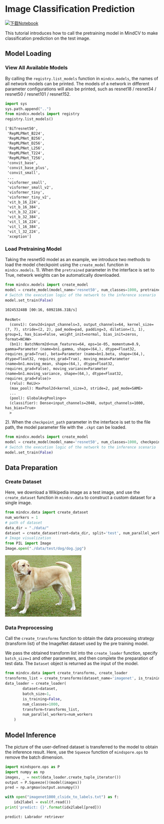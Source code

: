 # Image Classification Prediction

[![下载Notebook](https://mindspore-website.obs.cn-north-4.myhuaweicloud.com/website-images/r1.8/resource/_static/logo_notebook.png)](https://download.mindspore.cn/toolkits/mindcv/tutorials/inference.ipynb)&emsp;

This tutorial introduces how to call the pretraining model in MindCV to make classification prediction on the test image.

## Model Loading

### View All Available Models

By calling the `registry.list_models` function in `mindcv.models`, the names of all network models can be printed. The models of a network in different parameter configurations will also be printed, such as resnet18 / resnet34 / resnet50 / resnet101 / resnet152.


```python
import sys
sys.path.append("..")
from mindcv.models import registry
registry.list_models()
```




    ['BiTresnet50',
     'RepMLPNet_B224',
     'RepMLPNet_B256',
     'RepMLPNet_D256',
     'RepMLPNet_L256',
     'RepMLPNet_T224',
     'RepMLPNet_T256',
     'convit_base',
     'convit_base_plus',
     'convit_small',
     ...
     'visformer_small',
     'visformer_small_v2',
     'visformer_tiny',
     'visformer_tiny_v2',
     'vit_b_16_224',
     'vit_b_16_384',
     'vit_b_32_224',
     'vit_b_32_384',
     'vit_l_16_224',
     'vit_l_16_384',
     'vit_l_32_224',
     'xception']



### Load Pretraining Model

Taking the resnet50 model as an example, we introduce two methods to load the model checkpoint using the `create_model` function in `mindcv.models`. 1). When the `pretrained` parameter in the interface is set to True, network weights can be automatically downloaded.


```python
from mindcv.models import create_model
model = create_model(model_name='resnet50', num_classes=1000, pretrained=True)
# Switch the execution logic of the network to the inference scenario
model.set_train(False)
```
    102453248B [00:16, 6092186.31B/s]                                                                                      
    
    ResNet<
      (conv1): Conv2d<input_channels=3, output_channels=64, kernel_size=(7, 7), stride=(2, 2), pad_mode=pad, padding=3, dilation=(1, 1), group=1, has_bias=False, weight_init=normal, bias_init=zeros, format=NCHW>
      (bn1): BatchNorm2d<num_features=64, eps=1e-05, momentum=0.9, gamma=Parameter (name=bn1.gamma, shape=(64,), dtype=Float32, requires_grad=True), beta=Parameter (name=bn1.beta, shape=(64,), dtype=Float32, requires_grad=True), moving_mean=Parameter (name=bn1.moving_mean, shape=(64,), dtype=Float32, requires_grad=False), moving_variance=Parameter (name=bn1.moving_variance, shape=(64,), dtype=Float32, requires_grad=False)>
      (relu): ReLU<>
      (max_pool): MaxPool2d<kernel_size=3, stride=2, pad_mode=SAME>
      ...
      (pool): GlobalAvgPooling<>
      (classifier): Dense<input_channels=2048, output_channels=1000, has_bias=True>
      >



2). When the `checkpoint_path` parameter in the interface is set to the file path, the model parameter file with the `.ckpt` can be loaded.


```python
from mindcv.models import create_model
model = create_model(model_name='resnet50', num_classes=1000, checkpoint_path='./resnet50_224.ckpt')
# Switch the execution logic of the network to the inference scenario
model.set_train(False)
```


## Data Preparation

### Create Dataset

Here, we download a Wikipedia image as a test image, and use the `create_dataset` function in `mindcv.data` to construct a custom dataset for a single image.


```python
from mindcv.data import create_dataset
num_workers = 1
# path of dataset
data_dir = "./data/"
dataset = create_dataset(root=data_dir, split='test', num_parallel_workers=num_workers)
# Image visualization
from PIL import Image
Image.open("./data/test/dog/dog.jpg")
```

![png](output_8_0.png)


### Data Preprocessing

Call the `create_transforms` function to obtain the data processing strategy (transform list) of the ImageNet dataset used by the pre training model.

We pass the obtained transform list into the `create_loader` function, specify `batch_size=1` and other parameters, and then complete the preparation of test data. The `Dataset` object is returned as the input of the model.


```python
from mindcv.data import create_transforms, create_loader
transforms_list = create_transforms(dataset_name='imagenet', is_training=False)
data_loader = create_loader(
        dataset=dataset,
        batch_size=1,
        is_training=False,
        num_classes=1000,
        transform=transforms_list,
        num_parallel_workers=num_workers
    )
```

## Model Inference
The picture of the user-defined dataset is transferred to the model to obtain the inference result. Here, use the `Squeeze` function of `mindspore.ops` to remove the batch dimension.



```python
import mindspore.ops as P
import numpy as np
images, _ = next(data_loader.create_tuple_iterator())
output = P.Squeeze()(model(images))
pred = np.argmax(output.asnumpy())
```


```python
with open("imagenet1000_clsidx_to_labels.txt") as f:
    idx2label = eval(f.read())
print('predict: {}'.format(idx2label[pred]))
```

    predict: Labrador retriever
    
